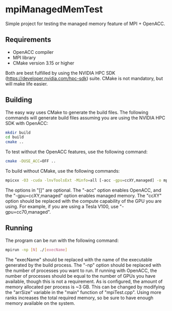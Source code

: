 # mpiManagedMemTest

Simple project for testing the managed memory feature of MPI + OpenACC.

## Requirements

* OpenACC compiler
* MPI library
* CMake version 3.15 or higher

Both are best fulfilled by using the NVIDIA HPC SDK (https://developer.nvidia.com/hpc-sdk) suite. CMake is not mandatory, but will make life easier.

## Building

The easy way uses CMake to generate the build files. The following commands will generate build files assuming you are using the NVIDIA HPC SDK with OpenACC:

```bash
mkdir build
cd build
cmake ..
```

To test without the OpenACC features, use the following command:

```bash
cmake -DUSE_ACC=OFF ..
```

To build without CMake, use the following commands:

```bash
mpicxx -O3 -cuda -lnvToolsExt -Minfo=all [-acc -gpu=ccXY,managed] -o mpiManagedMemTest mpiManagedMemTest.cpp
```

The options in "[]" are optional. The "-acc" option enables OpenACC, and the "-gpu=ccXY,managed" option enables managed memory. The "ccXY" option should be replaced with the compute capability of the GPU you are using. For example, if you are using a Tesla V100, use "-gpu=cc70,managed".

## Running

The program can be run with the following command:

```bash
mpirun -np [N] ./[execName]
```

The "execName" should be replaced with the name of the executable generated by the build process. The "-np" option should be replaced with the number of processes you want to run. If running with OpenACC, the number of processes should be equal to the number of GPUs you have available, though this is not a requirement.
As is configured, the amount of memory allocated per process is ~3 GB. This can be changed by modifying the "arrSize" variable in the "main" function of "mpiTest.cpp". Using more ranks increases the total required memory, so be sure to have enough memory available on the system.